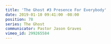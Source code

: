 ```yaml
---
title: 'The Ghost #3 Presence For Everybody'
date: 2019-01-10 09:41:00 -08:00
position: 78
series: The Ghost
communicator: Pastor Jason Graves
vimeo_id: 299265584
---
```


